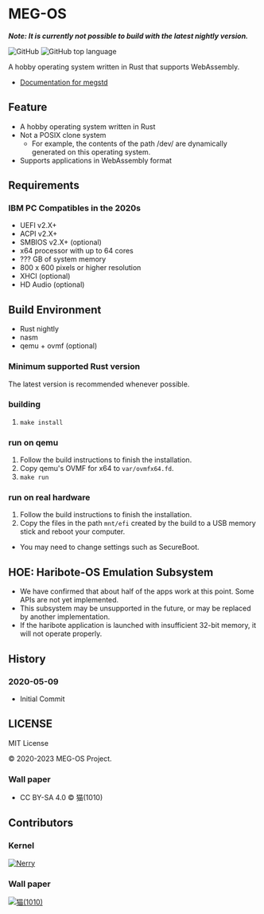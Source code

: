 # MEG-OS

***Note: It is currently not possible to build with the latest nightly version.***

![GitHub](https://img.shields.io/github/license/neri/maystorm) ![GitHub top language](https://img.shields.io/github/languages/top/neri/maystorm)

A hobby operating system written in Rust that supports WebAssembly.

* [Documentation for megstd](https://neri.github.io/maystorm/megstd/)

## Feature

* A hobby operating system written in Rust
* Not a POSIX clone system
  * For example, the contents of the path /dev/ are dynamically generated on this operating system.
* Supports applications in WebAssembly format

## Requirements

### IBM PC Compatibles in the 2020s

* UEFI v2.X+
* ACPI v2.X+
* SMBIOS v2.X+ (optional)
* x64 processor with up to 64 cores
* ??? GB of system memory
* 800 x 600 pixels or higher resolution
* XHCI (optional)
* HD Audio (optional)

## Build Environment

* Rust nightly
* nasm
* qemu + ovmf (optional)

### Minimum supported Rust version

The latest version is recommended whenever possible.

### building

1. `make install`

### run on qemu

1. Follow the build instructions to finish the installation.
2. Copy qemu's OVMF for x64 to `var/ovmfx64.fd`.
3. `make run`

### run on real hardware

1. Follow the build instructions to finish the installation.
2.  Copy the files in the path `mnt/efi` created by the build to a USB memory stick and reboot your computer.
* You may need to change settings such as SecureBoot.

## HOE: Haribote-OS Emulation Subsystem

* We have confirmed that about half of the apps work at this point. Some APIs are not yet implemented.
* This subsystem may be unsupported in the future, or may be replaced by another implementation.
* If the haribote application is launched with insufficient 32-bit memory, it will not operate properly.

## History

### 2020-05-09

* Initial Commit

## LICENSE

MIT License

&copy; 2020-2023 MEG-OS Project.

### Wall paper

* CC BY-SA 4.0 &copy; 猫(1010) 

## Contributors

### Kernel

[![Nerry](https://github.com/neri.png?size=50)](https://github.com/neri "Nerry")

### Wall paper

[![猫(1010)](https://github.com/No000.png?size=50)](https://github.com/No000 "猫(1010)")
